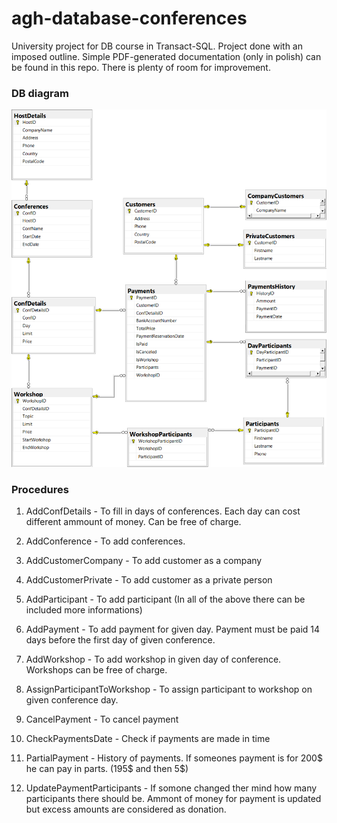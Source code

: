 # agh-database-conferences
University project for DB course in Transact-SQL. Project done with an imposed outline.
Simple PDF-generated documentation (only in polish) can be found in this repo. There is plenty of room for improvement.

### DB diagram
![Diagram](assets/Database_Diagram.png)

### Procedures 

1. AddConfDetails - To fill in days of conferences. Each day can cost different ammount of money. Can be free of charge.

1. AddConference - To add conferences.

1. AddCustomerCompany - To add customer as a company

1. AddCustomerPrivate - To add customer as a private person

1. AddParticipant - To add participant (In all of the above there can be included more informations)

1. AddPayment - To add payment for given day. Payment must be paid 14 days before the first day of given conference.

1. AddWorkshop - To add workshop in given day of conference. Workshops can be free of charge.

1. AssignParticipantToWorkshop - To assign participant to workshop on given conference day.

1. CancelPayment - To cancel payment

1. CheckPaymentsDate - Check if payments are made in time

1. PartialPayment - History of payments. If someones payment is for 200$ he can pay in parts. (195$ and then 5$)

1. UpdatePaymentParticipants - If somone changed ther mind how many participants there should be. Ammont of money for payment is updated but excess amounts are considered as donation.
